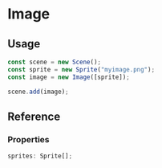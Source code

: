 # Image

## Usage

```typescript
const scene = new Scene();
const sprite = new Sprite("myimage.png");
const image = new Image([sprite]);

scene.add(image);
```

## Reference

### Properties

```typescript
sprites: Sprite[];
```
